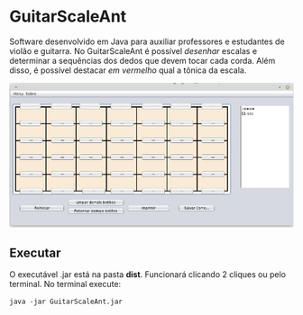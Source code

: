 # GuitarScaleAnt

Software desenvolvido em Java para auxiliar professores e estudantes de violão e guitarra. No GuitarScaleAnt é possível _desenhar_ escalas e determinar a sequências dos dedos que devem tocar cada corda. Além disso, é possível destacar _em vermelho_ qual a tônica da escala.

![](demo_ant.jpeg)


## Executar

O executável .jar está na pasta **dist**. 
Funcionará clicando 2 cliques ou pelo terminal. No terminal execute:

```
java -jar GuitarScaleAnt.jar 
```

